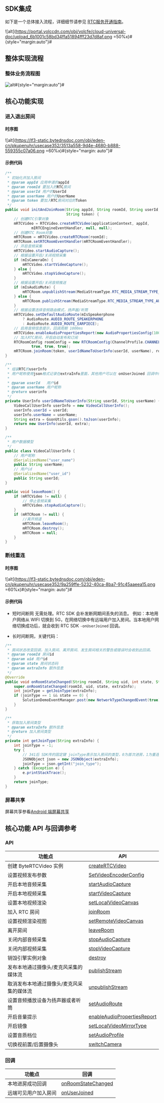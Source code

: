 ## SDK集成

如下是一个总体接入流程，详细细节请参见 [RTC服务开通指南](69865)。

![alt](https://portal.volccdn.com/obj/volcfe/cloud-universal-doc/upload_6b1001c58bd34ffa51894fff23d7d8af.png =50%x)#{style="margin:auto"}#

## 整体实现流程

### 整体业务流程图

![alt](https://portal.volccdn.com/obj/volcfe/cloud-universal-doc/upload_223dd0edf4c045bf50f7ad2bf6552837.png)#{style="margin:auto"}#

## 核心功能实现
### 进入退出房间

#### 时序图

![alt](https://lf3-static.bytednsdoc.com/obj/eden-cn/pkupenuhr/usecase352/3513a558-9d4e-4680-b888-559355c07a06.png =60%x)#{style="margin: auto"}#
#### 示例代码
```Java
/**
 * 初始化并加入房间
 * @param appId 应用申请的appId
 * @param roomId 要加入的RTC房间
 * @param userId 用户的UserId
 * @param userName 用户的UserName
 * @param token 要加入RTC房间对应的Token
 */
public void initAndJoinRoom(String appId, String roomId, String userId, String userName,
                            String token) {
    // 创建RTC引擎对象
    mRTCVideo = RTCVideo.createRTCVideo(applicationContext, appId,
            mIRTCEngineEventHandler, null, null);
    // 创建RTC Room对象
    mRTCRoom = mRTCVideo.createRTCRoom(roomId);
    mRTCRoom.setRTCRoomEventHandler(mRTCRoomEventHandler);
    // 开启音频采集
    mRTCVideo.startAudioCapture();
    // 根据设置开启/关闭视频采集
    if (mIsCameraOn) {
        mRTCVideo.startVideoCapture();
    } else {
        mRTCVideo.stopVideoCapture();
    }
    // 根据设置开启/关闭音频推送
    if (mIsAudioMute) {
        mRTCRoom.unpublishStream(MediaStreamType.RTC_MEDIA_STREAM_TYPE_AUDIO);
    } else {
        mRTCRoom.publishStream(MediaStreamType.RTC_MEDIA_STREAM_TYPE_AUDIO);
    }
    // 根据设置选择音频路由模式，扬声器/听筒
    mRTCVideo.setDefaultAudioRoute(mIsSpeakerphone
        ? AudioRoute.AUDIO_ROUTE_SPEAKERPHONE
        : AudioRoute.AUDIO_ROUTE_EARPIECE);    
    // 启用音频信息提示，回调周期 1000ms
    mRTCVideo.enableAudioPropertiesReport(new AudioPropertiesConfig(1000,true,false));
    // 加入RTC房间，开启自动发布和订阅
    RTCRoomConfig roomConfig = new RTCRoomConfig(ChannelProfile.CHANNEL_PROFILE_COMMUNICATION,
            true, true, true);
    mRTCRoom.joinRoom(token, userIdNameToUserInfo(userId, userName), roomConfig);
}

/**
 * 组装RTC的userInfo
 * 用户昵称使用json格式记录在extraInfo里面，其他用户可以在 onUserJoined 回调中解析出来
 * 
 * @param userId   用户id
 * @param userName 用户昵称
 * @return userinfo
 */
private UserInfo userIdNameToUserInfo(String userId, String userName) {
    VideoCallUserInfo userInfo = new VideoCallUserInfo();
    userInfo.userId = userId;
    userInfo.userName = userName;
    String extra = GsonUtils.gson().toJson(userInfo);
    return new UserInfo(userId, extra);
}

/**
 * 用户数据模型
 */
public class VideoCallUserInfo {
    // 用户昵称
    @SerializedName("user_name")
    public String userName;
    // 用户id
    @SerializedName("user_id")
    public String userId;
}
```
```Java
public void leaveRoom() {
    if (mRTCVideo != null) {
        // 停止音频采集
        mRTCVideo.stopAudioCapture();
    }
    if (mRTCRoom != null) {
        //离开频道
        mRTCRoom.leaveRoom();
        mRTCRoom.destroy();
        mRTCRoom = null;
    }
}
```
### 断线重连

#### 时序图

![alt](https://lf3-static.bytednsdoc.com/obj/eden-cn/pkupenuhr/usecase352/9a259ffe-5232-40ca-8ba7-91c45aaeea15.png =60%x)#{style="margin: auto"}#

#### 示例代码

- 短时间断网
无需处理。RTC SDK 会补发断网期间丢失的消息。
例如：本地用户网络从 WIFI 切换到 5G，在网络切换中有远端用户加入房间。当本地用户网络切换成功后，就会收到 RTC SDK `-onUserJoined` 回调。

- 长时间断网，关键代码：

```Java
/**
 * 房间状态改变回调，加入房间、离开房间、发生房间相关的警告或错误时会收到此回调。
 * @param roomId 房间id
 * @param uid 用户id
 * @param state 房间状态码
 * @param extraInfo 额外信息
 */
@Override
public void onRoomStateChanged(String roomId, String uid, int state, String extraInfo) {
    super.onRoomStateChanged(roomId, uid, state, extraInfo);
    int joinType = getJoinType(extraInfo);
    if (joinType == 1 && state == 0) {
        SolutionDemoEventManager.post(new NetworkTypeChangedEvent(true));
    }
}

/**
 * 获取加入房间类型
 * @param extraInfo 额外信息
 * @return 加入房间类型
 */
private int getJoinType(String extraInfo) {
    int joinType = -1;
    try {
        // 341后 SDK传的固定键 joinType表示加入房间的类型，0为首次进房，1为重连进房。
        JSONObject json = new JSONObject(extraInfo);
        joinType = json.getInt("join_type");
    } catch (Exception e) {
        e.printStackTrace();
    }
    return joinType;
}
```

### 屏幕共享
屏幕共享参看[Android 端屏幕共享](124176)

## 核心功能 API 与回调参考 

### API

|  功能点 | API  |
| --- | --- |
| 创建 ByteRTCVideo 实例 |[createRTCVideo](70080.md#creatertcvideo) |
| 设置视频发布参数 | [SetVideoEncoderConfig](70080.md#setvideoencoderconfig) |
| 开启本地音频采集 | [startAudioCapture](70080.md#startaudiocapture)|
| 开启本地视频采集 | [startVideoCapture](70080.md#startvideocapture)|
| 设置本地视频渲染 | [setLocalVideoCanvas](70080.md#setlocalvideocanvas) |
| 加入 RTC 房间 | [joinRoom](70080.md#joinroom) |
| 设置视频渲染视图 |[setRemoteVideoCanvas](70080.md#setremotevideocanvas) |
| 离开房间 | [leaveRoom](70080.md#leaveroom)|
| 关闭内部音频采集 |   [stopAudioCapture](70080.md#stopaudiocapture) |
| 关闭内部视频采集 | [stopVideoCapture](70080.md#stopvideocapture) |
| 销毁引擎实例对象 | [destroy](70080.md#destroy) |
| 发布本地通过摄像头/麦克风采集的媒体流 | [publishStream](70080.md#publishstream) |
| 取消发布本地通过摄像头/麦克风采集的媒体流 | [unpublishStream](70080.md#unpublishstream)   |
| 设置音频播放设备为扬声器或者听筒 | [setAudioRoute](70080.md#setaudioroute) |
| 开启音量提示 | [enableAudioPropertiesReport](70080.md#enableaudiopropertiesreport)|
| 开启镜像 |  [setLocalVideoMirrorType](70080.md#setlocalvideomirrortype)  |
| 设置音质档位 |[setAudioProfile](70080.md#setaudioprofile)|
| 切换视前置/后置摄像头 | [switchCamera](70080.md#switchcamera) |


### 回调

|  功能点 | 回调  |
| --- | --- |
| 本地进房成功回调 | [onRoomStateChanged](70081.md#onroomstatechanged)  |
| 远端可见用户加入房间 | [onUserJoined](70081.md#onuserjoined)|